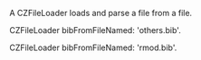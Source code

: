 A CZFileLoader loads and parse a file from a file.

CZFileLoader bibFromFileNamed: 'others.bib'.

CZFileLoader bibFromFileNamed: 'rmod.bib'.
